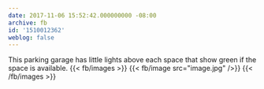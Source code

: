 ```yaml
---
date: 2017-11-06 15:52:42.000000000 -08:00
archive: fb
id: '1510012362'
weblog: false
---
```


This parking garage has little lights above each space that show green if the space is available.
{{< fb/images >}}
{{< fb/image src="image.jpg" />}}
{{< /fb/images >}}
